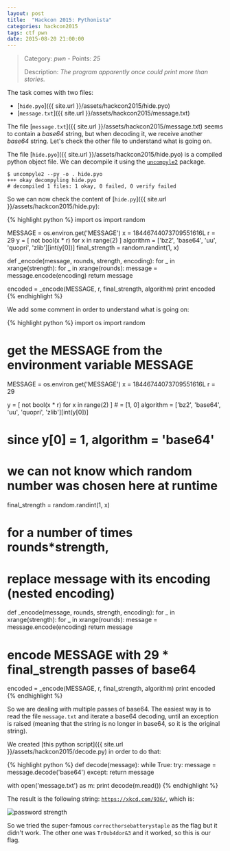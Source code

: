 ```yaml
---
layout: post
title:  "Hackcon 2015: Pythonista"
categories: hackcon2015
tags: ctf pwn
date: 2015-08-20 21:00:00
---
```


> Category: *pwn* - Points: *25*
>
> Description: *The program apparently once could print more than stories.*

The task comes with two files:

- [`hide.pyo`]({{ site.url }}/assets/hackcon2015/hide.pyo)
- [`message.txt`]({{ site.url }}/assets/hackcon2015/message.txt)

The file [`message.txt`]({{ site.url }}/assets/hackcon2015/message.txt) seems to contain a *base64* string, but when decoding it, we receive another *base64* string. Let's check the other file to understand what is going on.

The file [`hide.pyo`]({{ site.url }}/assets/hackcon2015/hide.pyo) is a compiled python object file. We can decompile it using the [`uncompyle2`](https://pypi.python.org/pypi/uncompyle2) package.

    $ uncompyle2 --py -o . hide.pyo
    +++ okay decompyling hide.pyo
    # decompiled 1 files: 1 okay, 0 failed, 0 verify failed

So we can now check the content of [`hide.py`]({{ site.url }}/assets/hackcon2015/hide.py):

{% highlight python %}
import os
import random

MESSAGE = os.environ.get('MESSAGE')
x = 18446744073709551616L
r = 29
y = [ not bool(x * r) for x in range(2) ]
algorithm = ['bz2', 'base64', 'uu', 'quopri', 'zlib'][int(y[0])]
final_strength = random.randint(1, x)

def _encode(message, rounds, strength, encoding):
    for _ in xrange(strength):
        for _ in xrange(rounds):
            message = message.encode(encoding)
    return message

encoded = _encode(MESSAGE, r, final_strength, algorithm)
print encoded
{% endhighlight %}

We add some comment in order to understand what is going on:

{% highlight python %}
import os
import random

# get the MESSAGE from the environment variable MESSAGE
MESSAGE = os.environ.get('MESSAGE')
x = 18446744073709551616L
r = 29

y = [ not bool(x * r) for x in range(2) ] # = [1, 0]
algorithm = ['bz2', 'base64', 'uu', 'quopri', 'zlib'][int(y[0])]
# since y[0] = 1, algorithm = 'base64'

# we can not know which random number was chosen here at runtime
final_strength = random.randint(1, x)

# for a number of times rounds*strength,
# replace message with its encoding (nested encoding)
def _encode(message, rounds, strength, encoding):
    for _ in xrange(strength):
        for _ in xrange(rounds):
            message = message.encode(encoding)
    return message

# encode MESSAGE with 29 * final_strength passes of base64
encoded = _encode(MESSAGE, r, final_strength, algorithm)
print encoded
{% endhighlight %}

So we are dealing with multiple passes of base64. The easiest way is to read the file `message.txt` and iterate a base64 decoding, until an exception is raised (meaning that the string is no longer in base64, so it is the original string).

We created [this python script]({{ site.url }}/assets/hackcon2015/decode.py) in order to do that:

{% highlight python %}
def decode(message):
    while True:
        try:
            message = message.decode('base64')
        except:
            return message

with open('message.txt') as m:
    print decode(m.read())
{% endhighlight %}

The result is the following string: [`https://xkcd.com/936/`](https://xkcd.com/936/), which is:

![password strength](http://imgs.xkcd.com/comics/password_strength.png)

So we tried the super-famous `correcthorsebatterystaple` as the flag but it didn't work. The other one was `Tr0ub4dor&3` and it worked, so this is our flag.

